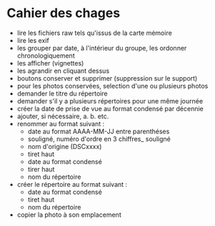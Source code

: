 # Cahier des chages

- lire les fichiers raw tels qu'issus de la carte mémoire
- lire les exif
- les grouper par date, à l'intérieur du groupe, les ordonner chronologiquement
- les afficher (vignettes)
- les agrandir en cliquant dessus
- boutons conserver et supprimer (suppression sur le support)
- pour les photos conservées, selection d'une ou plusieurs photos
- demander le titre du répertoire
- demander s'il y a plusieurs répertoires pour une même journée
- créer la date de prise de vue au format condensé par décennie
- ajouter, si nécessaire, a. b. etc.
- renommer au format suivant :
    - date au format AAAA-MM-JJ entre parenthéses
    - souligné, numéro d'ordre en 3 chiffres_ souligné
    - nom d'origine (DSCxxxx)
    - tiret haut
    - date au format condensé
    - tirer haut
    - nom du répertoire
- créer le répertoire au format suivant :
    - date au format condensé
    - tiret haut
    - nom du répertoire
- copier la photo à son emplacement
